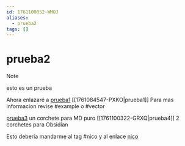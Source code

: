 ```yaml
---
id: 1761100052-WMOJ
aliases:
  - prueba2
tags: []
---
```


# prueba2

> [!NOTE]
> esto es un prueba

Ahora enlazaré a [prueba1](1761084547-PXKO.md)
[[1761084547-PXKO|prueba1]]
Para mas informacion revise #example o #vector

[prueba3](1761104736-BEDF.md) un corchete para MD puro
[[1761100322-GRXQ|prueba4]] 2 corchetes para Obsidian

Esto deberia mandarme al tag #nico y al enlace [nico](1761103980-PLBB.md)
